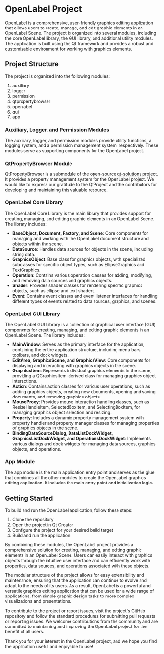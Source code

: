 # OpenLabel Project

OpenLabel is a comprehensive, user-friendly graphics editing application that allows users to create, manage, and edit graphic elements in an OpenLabel Scene. The project is organized into several modules, including the core OpenLabel library, the GUI library, and additional utility modules. The application is built using the Qt framework and provides a robust and customizable environment for working with graphics elements.

## Project Structure

The project is organized into the following modules:

1. auxiliary
2. logger
3. permission
4. qtpropertybrowser
5. openlabel
6. gui
7. app

### Auxiliary, Logger, and Permission Modules

The auxiliary, logger, and permission modules provide utility functions, a logging system, and a permission management system, respectively. These modules serve as supporting components for the OpenLabel project.

### QtPropertyBrowser Module

QtPropertyBrowser is a submodule of the open-source [qt-solutions](https://github.com/qtproject/qt-solutions) project. It provides a property management system for the OpenLabel project. We would like to express our gratitude to the QtProject and the contributors for developing and maintaining this valuable resource.

### OpenLabel Core Library

The OpenLabel Core Library is the main library that provides support for creating, managing, and editing graphic elements in an OpenLabel Scene. The library includes:

- **BaseObject, Document, Factory, and Scene**: Core components for managing and working with the OpenLabel document structure and objects within the scene.
- **DataSource**: Handles data sources for objects in the scene, including string data.
- **GraphicsObject**: Base class for graphics objects, with specialized subclasses for specific object types, such as EllipseGraphics and TextGraphics.
- **Operation**: Contains various operation classes for adding, modifying, and removing data sources and graphics objects.
- **Shader**: Provides shader classes for rendering specific graphics objects, such as ellipse and text shaders.
- **Event**: Contains event classes and event listener interfaces for handling different types of events related to data sources, graphics, and scenes.

### OpenLabel GUI Library

The OpenLabel GUI Library is a collection of graphical user interface (GUI) components for creating, managing, and editing graphic elements in an OpenLabel Scene. The library includes:

- **MainWindow**: Serves as the primary interface for the application, containing the entire application structure, including menu bars, toolbars, and dock widgets.
- **EditArea, GraphicsScene, and GraphicsView**: Core components for displaying and interacting with graphics objects in the scene.
- **GraphicsItem**: Represents individual graphics elements in the scene, providing a QGraphicsItem-derived class for managing graphics object interactions.
- **Action**: Contains action classes for various user operations, such as adding graphics objects, creating new documents, opening and saving documents, and removing graphics objects.
- **MouseProxy**: Provides mouse interaction handling classes, such as ResizeHandleItem, SelectedBoxItem, and SelectingBoxItem, for managing graphics object selection and resizing.
- **Property**: Includes a dynamic property management system with property handler and property manager classes for managing properties of graphics objects in the scene.
- **BindingDataSourceDialog, DataListDockWidget, GraphicsListDockWidget, and OperationsDockWidget**: Implements various dialogs and dock widgets for managing data sources, graphics objects, and operations.

### App Module

The app module is the main application entry point and serves as the glue that combines all the other modules to create the OpenLabel graphics editing application. It includes the main entry point and initialization logic.

## Getting Started

To build and run the OpenLabel application, follow these steps:

1. Clone the repository
2. Open the project in Qt Creator
3. Configure the project for your desired build target
4. Build and run the application

By combining these modules, the OpenLabel project provides a comprehensive solution for creating, managing, and editing graphic elements in an OpenLabel Scene. Users can easily interact with graphics objects through the intuitive user interface and can efficiently work with properties, data sources, and operations associated with these objects.

The modular structure of the project allows for easy extensibility and maintenance, ensuring that the application can continue to evolve and adapt to the needs of its users. As a result, OpenLabel is a powerful and versatile graphics editing application that can be used for a wide range of applications, from simple graphic design tasks to more complex visualizations and presentations.

To contribute to the project or report issues, visit the project's GitHub repository and follow the standard procedures for submitting pull requests or reporting issues. We welcome contributions from the community and are committed to maintaining and improving the OpenLabel project for the benefit of all users.

Thank you for your interest in the OpenLabel project, and we hope you find the application useful and enjoyable to use!